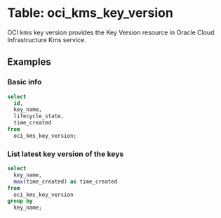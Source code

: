 # Table: oci_kms_key_version

OCI kms key version provides the Key Version resource in Oracle Cloud Infrastructure Kms service.

## Examples

### Basic info

```sql
select
  id,
  key_name,
  lifecycle_state,
  time_created
from
  oci_kms_key_version;
```

### List latest key version of the keys

```sql
select
  key_name,
  max(time_created) as time_created
from
  oci_kms_key_version
group by
  key_name;
```
